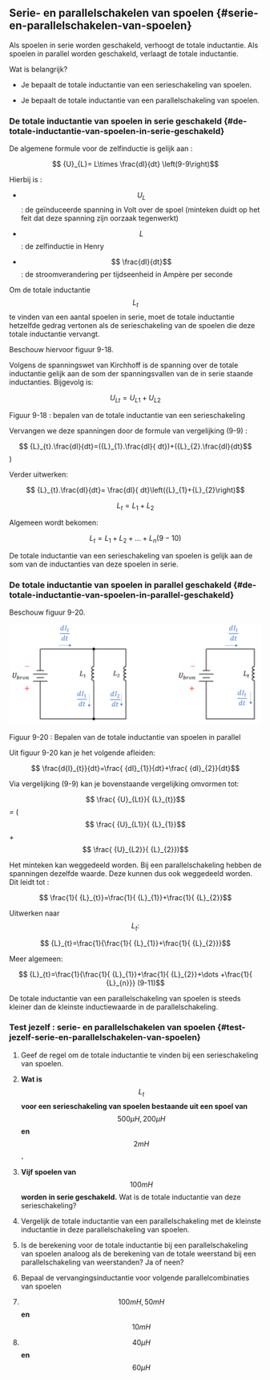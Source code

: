 ## Serie- en parallelschakelen van spoelen {#serie-en-parallelschakelen-van-spoelen}

Als spoelen in serie worden geschakeld, verhoogt de totale inductantie. Als spoelen in parallel worden geschakeld, verlaagt de totale inductantie.

Wat is belangrijk?

*   Je bepaalt de totale inductantie van een serieschakeling van spoelen.

*   Je bepaalt de totale inductantie van een parallelschakeling van spoelen.

### De totale inductantie van spoelen in serie geschakeld {#de-totale-inductantie-van-spoelen-in-serie-geschakeld}

De algemene formule voor de zelfinductie is gelijk aan :

$$ {U}_{L}= L\times \frac{dI}{dt} \left(9-9\right)$$

Hierbij is :

*   $$ {U}_{L}$$ : de geïnduceerde spanning in Volt over de spoel (minteken duidt op het feit dat deze spanning zijn oorzaak tegenwerkt)

*   $$ L$$ : de zelfinductie in Henry

*   $$ \frac{dI}{dt}$$ : de stroomverandering per tijdseenheid in Ampère per seconde

Om de totale inductantie $$ {L}_{t}$$ te vinden van een aantal spoelen in serie, moet de totale inductantie hetzelfde gedrag vertonen als de serieschakeling van de spoelen die deze totale inductantie vervangt.

Beschouw hiervoor figuur 9-18.

Volgens de spanningswet van Kirchhoff is de spanning over de totale inductantie gelijk aan de som der spanningsvallen van de in serie staande inductanties. Bijgevolg is:

$$ {U}_{Lt}=\mathrm{ }\mathrm{ }{U}_{L1}+{U}_{L2}$$

Figuur 9-18 : bepalen van de totale inductantie van een serieschakeling

Vervangen we deze spanningen door de formule van vergelijking (9-9) :

$$ {L}_{t}.\frac{dI}{dt}=({L}_{1}.\frac{dI}{ dt})+({L}_{2}.\frac{dI}{dt}$$ )

Verder uitwerken:

$$ {L}_{t}.\frac{dI}{dt}= \frac{dI}{ dt}\left({L}_{1}+{L}_{2}\right)$$

$$ {L}_{t}= {L}_{1}+{L}_{2}$$

Algemeen wordt bekomen:

$$ {L}_{t}= {L}_{1}+{L}_{2}+\dots +{L}_{n} (9 -10)$$

De totale inductantie van een serieschakeling van spoelen is gelijk aan de som van de inductanties van deze spoelen in serie.

### De totale inductantie van spoelen in parallel geschakeld {#de-totale-inductantie-van-spoelen-in-parallel-geschakeld}

Beschouw figuur 9-20\.

![](/assets/afbeelding17.png) 

Figuur 9-20 : Bepalen van de totale inductantie van spoelen in parallel

Uit figuur 9-20 kan je het volgende afleiden:

$$ \frac{d{I}_{t}}{dt}=\frac{ {dI}_{1}}{dt}+\frac{ {dI}_{2}}{dt}$$

Via vergelijking (9-9) kan je bovenstaande vergelijking omvormen tot:

$$ \frac{ {U}_{Lt}}{ {L}_{t}}$$ _=_ ( $$ \frac{ {U}_{L1}}{ {L}_{1}}$$ _+_ $$ \frac{ {U}_{L2}}{ {L}_{2}})$$

Het minteken kan weggedeeld worden. Bij een parallelschakeling hebben de spanningen dezelfde waarde. Deze kunnen dus ook weggedeeld worden. Dit leidt tot :

$$ \frac{1}{ {L}_{t}}=\frac{1}{ {L}_{1}}+\frac{1}{ {L}_{2}}$$

Uitwerken naar $$ {L}_{t} : $$

$$ {L}_{t}=\frac{1}{\frac{1}{ {L}_{1}}+\frac{1}{ {L}_{2}}}$$

Meer algemeen:

$$ {L}_{t}=\frac{1}{\frac{1}{ {L}_{1}}+\frac{1}{ {L}_{2}}+\dots +\frac{1}{ {L}_{n}}} (9-11)$$

De totale inductantie van een parallelschakeling van spoelen is steeds kleiner dan de kleinste inductiewaarde in de parallelschakeling.

### Test jezelf : serie- en parallelschakelen van spoelen {#test-jezelf-serie-en-parallelschakelen-van-spoelen}

1.  Geef de regel om de totale inductantie te vinden bij een serieschakeling van spoelen.

2.  **Wat is** $$ {\mathit{L}}_{\mathit{t}}$$ **voor een serieschakeling van spoelen bestaande uit een spoel van** $$ 500\mathit{ }\mathit{\mu }\mathit{H},\mathit{ }200\mathit{ }\mathit{\mu }\mathit{H}$$ **en** $$ 2\mathit{ }\mathit{m}\mathit{H}$$ **.**

3.  **Vijf spoelen van** $$ 100\mathit{ }\mathit{m}\mathit{H}$$ **worden in serie geschakeld.** Wat is de totale inductantie van deze serieschakeling?

4.  Vergelijk de totale inductantie van een parallelschakeling met de kleinste inductantie in deze parallelschakeling van spoelen.

5.  Is de berekening voor de totale inductantie bij een parallelschakeling van spoelen analoog als de berekening van de totale weerstand bij een parallelschakeling van weerstanden? Ja of neen?

6.  Bepaal de vervangingsinductantie voor volgende parallelcombinaties van spoelen

1.  $$ 100\mathit{ }\mathit{m}\mathit{H},\mathit{ }50\mathit{ }\mathit{m}\mathit{H}$$ **en** $$ 10\mathit{ }\mathit{m}\mathit{H}$$

2.  $$ 40\mathit{ }\mathit{\mu }\mathit{H}$$ **en** $$ 60\mathit{ }\mathit{\mu }\mathit{H}$$